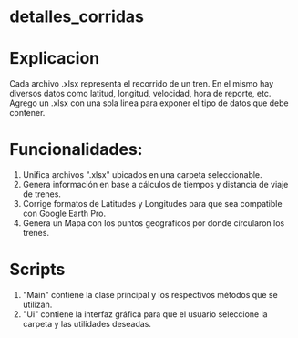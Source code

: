 # detalles_corridas

# Explicacion
Cada archivo .xlsx representa el recorrido de un tren. En el mismo hay diversos datos como latitud, longitud, velocidad, hora de reporte, etc.
Agrego un .xlsx con una sola linea para exponer el tipo de datos que debe contener.

# Funcionalidades:
1) Unifica archivos ".xlsx" ubicados en una carpeta seleccionable.
2) Genera información en base a cálculos de tiempos y distancia de viaje de trenes.
3) Corrige formatos de Latitudes y Longitudes para que sea compatible con Google Earth Pro.
4) Genera un Mapa con los puntos geográficos por donde circularon los trenes.

# Scripts
1) "Main" contiene la clase principal y los respectivos métodos que se utilizan.
2) "Ui" contiene la interfaz gráfica para que el usuario seleccione la carpeta y las utilidades deseadas.


